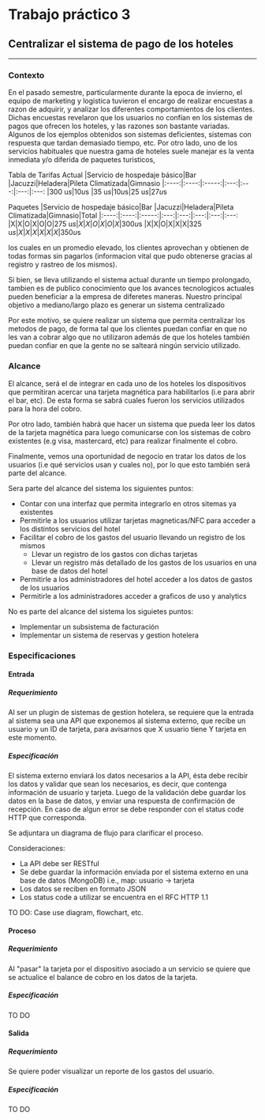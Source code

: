 # Trabajo práctico 3

## Centralizar el sistema de pago de los hoteles
------
### Contexto

En el pasado semestre, particularmente durante la epoca de invierno, el equipo de marketing y logistica tuvieron el encargo de realizar encuestas a razon de adquirir, y analizar los diferentes comportamientos de los clientes. Dichas encuestas revelaron que los usuarios no confían en los sistemas de pagos que ofrecen los hoteles, y las razones son bastante variadas. Algunos de los ejemplos obtenidos son sistemas deficientes, sistemas con respuesta que tardan demasiado tiempo, etc. Por otro lado, uno de los servicios habituales que nuestra gama de hoteles suele manejar es la venta inmediata y/o diferida de paquetes turisticos,

Tabla de Tarifas Actual
|Servicio de hospedaje básico|Bar   |Jacuzzi|Heladera|Pileta Climatizada|Gimnasio
|:----:|:----:|:-----:|:---:|:---:|:---:|:---:
|300 u$s|10 u$s |35 u$s  |10 u$s|25 u$s|27 u$s

Paquetes
|Servicio de hospedaje básico|Bar   |Jacuzzi|Heladera|Pileta Climatizada|Gimnasio|Total
|:----:|:----:|:-----:|:---:|:---:|:---:|:---:|:---:
|X|X|O|X|O|O|275 u$s
|X|X|O|X|O|X|300 u$s
|X|X|O|X|X|X|325 u$s
|X|X|X|X|X|X|350 u$s

los cuales en un promedio elevado, los clientes aprovechan y obtienen de todas formas sin pagarlos (informacion vital que pudo obtenerse gracias al registro y rastreo de los mismos).

Si bien, se lleva utilizando el sistema actual durante un tiempo prolongado, tambien es de publico conocimiento que los avances tecnologicos actuales pueden beneficiar a la empresa de diferetes maneras. Nuestro principal objetivo a mediano/largo plazo es generar un sistema centralizado

Por este motivo, se quiere realizar un sistema que permita centralizar los metodos de pago, de forma tal que los clientes puedan confiar en que no les van a cobrar algo que no utilizaron además de que los hoteles también puedan confiar en que la gente no se salteará ningún servicio utilizado.

### Alcance

El alcance, será el de integrar en cada uno de los hoteles los dispositivos que permitiran acercar una tarjeta magnética para habilitarlos (i.e para abrir el bar, etc). De esta forma se sabrá cuales fueron los servicios utilizados para la hora del cobro.

Por otro lado, también habrá que hacer un sistema que pueda leer los datos de la tarjeta magnética para luego comunicarse con los sistemas de cobro existentes (e.g visa, mastercard, etc) para realizar finalmente el cobro.

Finalmente, vemos una oportunidad de negocio en tratar los datos de los usuarios (i.e qué servicios usan y cuales no), por lo que esto también será parte del alcance.


Sera parte del alcance del sistema los siguientes puntos:

* Contar con una interfaz que permita integrarlo en otros sitemas ya existentes
* Permitirle a los usuarios utilizar tarjetas magneticas/NFC para acceder a los distintos servicios del hotel
* Facilitar el cobro de los gastos del usuario llevando un registro de los mismos
  * Llevar un registro de los gastos con dichas tarjetas
  * Llevar un registro más detallado de los gastos de los usuarios en una base de datos del hotel
* Permitirle a los administradores del hotel acceder a los datos de gastos de los usuarios
* Permitirle a los administradores acceder a graficos de uso y analytics

No es parte del alcance del sistema los siguietes puntos:

* Implementar un subsistema de facturación
* Implementar un sistema de reservas y gestion hotelera

### Especificaciones

#### Entrada

##### Requerimiento

Al ser un plugin de sistemas de gestion hotelera, se requiere que la entrada al sistema sea una API que exponemos al sistema externo, que recibe un usuario y un ID de tarjeta, para avisarnos que X usuario tiene Y tarjeta en este momento.

##### Especificación

El sistema externo enviará los datos necesarios a la API, ésta debe recibir los datos y validar que sean los necesarios, es decir, que contenga información de usuario y tarjeta.
Luego de la validación debe guardar los datos en la base de datos, y enviar una respuesta de confirmación de recepción.
En caso de algun error se debe responder con el status code HTTP que corresponda.

Se adjuntara un diagrama de flujo para clarificar el proceso.

Consideraciones:
* La API debe ser RESTful
* Se debe guardar la información enviada por el sistema externo en una base de datos (MongoDB) i.e., map: usuario -> tarjeta
* Los datos se reciben en formato JSON
* Los status code a utilizar se encuentra en el RFC HTTP 1.1

TO DO: Case use diagram, flowchart, etc.

#### Proceso

##### Requerimiento

Al "pasar" la tarjeta por el dispositivo asociado a un servicio se quiere que se actualice el balance de cobro en los datos de la tarjeta.

##### Especificación

TO DO

#### Salida

##### Requerimiento

Se quiere poder visualizar un reporte de los gastos del usuario.

##### Especificación

TO DO
